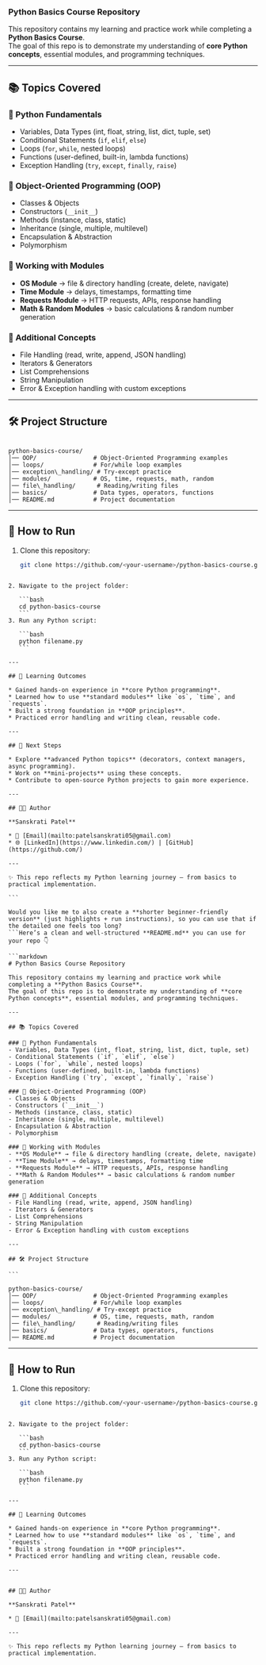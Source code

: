 
###  Python Basics Course Repository

This repository contains my learning and practice work while completing a **Python Basics Course**.  
The goal of this repo is to demonstrate my understanding of **core Python concepts**, essential modules, and programming techniques.  

---

## 📚 Topics Covered

### 🔹 Python Fundamentals
- Variables, Data Types (int, float, string, list, dict, tuple, set)
- Conditional Statements (`if`, `elif`, `else`)
- Loops (`for`, `while`, nested loops)
- Functions (user-defined, built-in, lambda functions)
- Exception Handling (`try`, `except`, `finally`, `raise`)

### 🔹 Object-Oriented Programming (OOP)
- Classes & Objects
- Constructors (`__init__`)
- Methods (instance, class, static)
- Inheritance (single, multiple, multilevel)
- Encapsulation & Abstraction
- Polymorphism

### 🔹 Working with Modules
- **OS Module** → file & directory handling (create, delete, navigate)
- **Time Module** → delays, timestamps, formatting time
- **Requests Module** → HTTP requests, APIs, response handling
- **Math & Random Modules** → basic calculations & random number generation

### 🔹 Additional Concepts
- File Handling (read, write, append, JSON handling)
- Iterators & Generators
- List Comprehensions
- String Manipulation
- Error & Exception handling with custom exceptions

---

## 🛠️ Project Structure

```

python-basics-course/
│── OOP/                # Object-Oriented Programming examples
│── loops/              # For/while loop examples
│── exception\_handling/ # Try-except practice
│── modules/            # OS, time, requests, math, random
│── file\_handling/      # Reading/writing files
│── basics/             # Data types, operators, functions
│── README.md           # Project documentation

````

---

## 🚀 How to Run

1. Clone this repository:
   ```bash
   git clone https://github.com/<your-username>/python-basics-course.git
````

2. Navigate to the project folder:

   ```bash
   cd python-basics-course
   ```
3. Run any Python script:

   ```bash
   python filename.py
   ```

---

## 🎯 Learning Outcomes

* Gained hands-on experience in **core Python programming**.
* Learned how to use **standard modules** like `os`, `time`, and `requests`.
* Built a strong foundation in **OOP principles**.
* Practiced error handling and writing clean, reusable code.

---

## 📌 Next Steps

* Explore **advanced Python topics** (decorators, context managers, async programming).
* Work on **mini-projects** using these concepts.
* Contribute to open-source Python projects to gain more experience.

---

## 👩‍💻 Author

**Sanskrati Patel**

* 📧 [Email](mailto:patelsanskrati05@gmail.com)
* 🌐 [LinkedIn](https://www.linkedin.com/) | [GitHub](https://github.com/)

---

✨ This repo reflects my Python learning journey — from basics to practical implementation.

```

Would you like me to also create a **shorter beginner-friendly version** (just highlights + run instructions), so you can use that if the detailed one feels too long?
```Here’s a clean and well-structured **README.md** you can use for your repo 👇

```markdown
# Python Basics Course Repository

This repository contains my learning and practice work while completing a **Python Basics Course**.  
The goal of this repo is to demonstrate my understanding of **core Python concepts**, essential modules, and programming techniques.  

---

## 📚 Topics Covered

### 🔹 Python Fundamentals
- Variables, Data Types (int, float, string, list, dict, tuple, set)
- Conditional Statements (`if`, `elif`, `else`)
- Loops (`for`, `while`, nested loops)
- Functions (user-defined, built-in, lambda functions)
- Exception Handling (`try`, `except`, `finally`, `raise`)

### 🔹 Object-Oriented Programming (OOP)
- Classes & Objects
- Constructors (`__init__`)
- Methods (instance, class, static)
- Inheritance (single, multiple, multilevel)
- Encapsulation & Abstraction
- Polymorphism

### 🔹 Working with Modules
- **OS Module** → file & directory handling (create, delete, navigate)
- **Time Module** → delays, timestamps, formatting time
- **Requests Module** → HTTP requests, APIs, response handling
- **Math & Random Modules** → basic calculations & random number generation

### 🔹 Additional Concepts
- File Handling (read, write, append, JSON handling)
- Iterators & Generators
- List Comprehensions
- String Manipulation
- Error & Exception handling with custom exceptions

---

## 🛠️ Project Structure

```

python-basics-course/
│── OOP/                # Object-Oriented Programming examples
│── loops/              # For/while loop examples
│── exception\_handling/ # Try-except practice
│── modules/            # OS, time, requests, math, random
│── file\_handling/      # Reading/writing files
│── basics/             # Data types, operators, functions
│── README.md           # Project documentation

````

---

## 🚀 How to Run

1. Clone this repository:
   ```bash
   git clone https://github.com/<your-username>/python-basics-course.git
````

2. Navigate to the project folder:

   ```bash
   cd python-basics-course
   ```
3. Run any Python script:

   ```bash
   python filename.py
   ```

---

## 🎯 Learning Outcomes

* Gained hands-on experience in **core Python programming**.
* Learned how to use **standard modules** like `os`, `time`, and `requests`.
* Built a strong foundation in **OOP principles**.
* Practiced error handling and writing clean, reusable code.

---


## 👩‍💻 Author

**Sanskrati Patel**

* 📧 [Email](mailto:patelsanskrati05@gmail.com)

---

✨ This repo reflects my Python learning journey — from basics to practical implementation.

